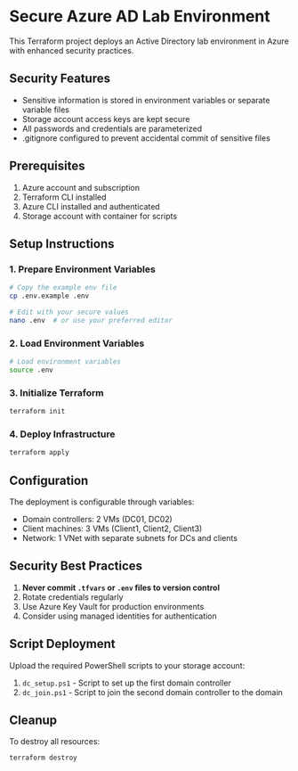 # Secure Azure AD Lab Environment

This Terraform project deploys an Active Directory lab environment in Azure with enhanced security practices.

## Security Features

- Sensitive information is stored in environment variables or separate variable files
- Storage account access keys are kept secure
- All passwords and credentials are parameterized
- .gitignore configured to prevent accidental commit of sensitive files

## Prerequisites

1. Azure account and subscription
2. Terraform CLI installed
3. Azure CLI installed and authenticated
4. Storage account with container for scripts

## Setup Instructions

### 1. Prepare Environment Variables

```bash
# Copy the example env file
cp .env.example .env

# Edit with your secure values
nano .env  # or use your preferred editor
```

### 2. Load Environment Variables

```bash
# Load environment variables
source .env
```

### 3. Initialize Terraform

```bash
terraform init
```

### 4. Deploy Infrastructure

```bash
terraform apply
```

## Configuration

The deployment is configurable through variables:

- Domain controllers: 2 VMs (DC01, DC02)
- Client machines: 3 VMs (Client1, Client2, Client3)
- Network: 1 VNet with separate subnets for DCs and clients

## Security Best Practices

1. **Never commit `.tfvars` or `.env` files to version control**
2. Rotate credentials regularly
3. Use Azure Key Vault for production environments
4. Consider using managed identities for authentication

## Script Deployment

Upload the required PowerShell scripts to your storage account:

1. `dc_setup.ps1` - Script to set up the first domain controller
2. `dc_join.ps1` - Script to join the second domain controller to the domain

## Cleanup

To destroy all resources:

```bash
terraform destroy
```